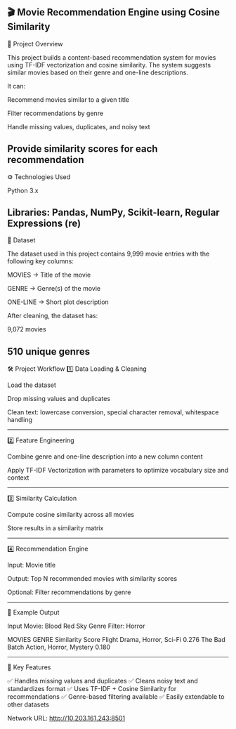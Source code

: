 🎬 Movie Recommendation Engine using Cosine Similarity
---
📌 Project Overview

This project builds a content-based recommendation system for movies using TF-IDF vectorization and cosine similarity.
The system suggests similar movies based on their genre and one-line descriptions.

It can:

Recommend movies similar to a given title

Filter recommendations by genre

Handle missing values, duplicates, and noisy text

Provide similarity scores for each recommendation
---
⚙️ Technologies Used

Python 3.x

Libraries: Pandas, NumPy, Scikit-learn, Regular Expressions (re)
---
📂 Dataset

The dataset used in this project contains 9,999 movie entries with the following key columns:

MOVIES → Title of the movie

GENRE → Genre(s) of the movie

ONE-LINE → Short plot description

After cleaning, the dataset has:

9,072 movies

510 unique genres  
---
🛠️ Project Workflow
1️⃣ Data Loading & Cleaning

Load the dataset

Drop missing values and duplicates

Clean text: lowercase conversion, special character removal, whitespace handling

---
2️⃣ Feature Engineering

Combine genre and one-line description into a new column content

Apply TF-IDF Vectorization with parameters to optimize vocabulary size and context

---

3️⃣ Similarity Calculation

Compute cosine similarity across all movies

Store results in a similarity matrix

---

4️⃣ Recommendation Engine

Input: Movie title

Output: Top N recommended movies with similarity scores

Optional: Filter recommendations by genre

---

🎯 Example Output

Input Movie: Blood Red Sky
Genre Filter: Horror

MOVIES	GENRE	Similarity Score
Flight	Drama, Horror, Sci-Fi	0.276
The Bad Batch	Action, Horror, Mystery	0.180

---
📌 Key Features

✅ Handles missing values and duplicates
✅ Cleans noisy text and standardizes format
✅ Uses TF-IDF + Cosine Similarity for recommendations
✅ Genre-based filtering available
✅ Easily extendable to other datasets


Network URL: http://10.203.161.243:8501

